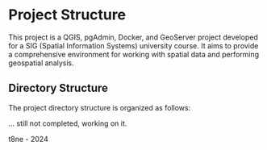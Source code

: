 # Project Structure

This project is a QGIS, pgAdmin, Docker, and GeoServer project developed for a SIG (Spatial Information Systems) university course. It aims to provide a comprehensive environment for working with spatial data and performing geospatial analysis.

## Directory Structure

The project directory structure is organized as follows:

... still not completed, working on it.

t8ne - 2024